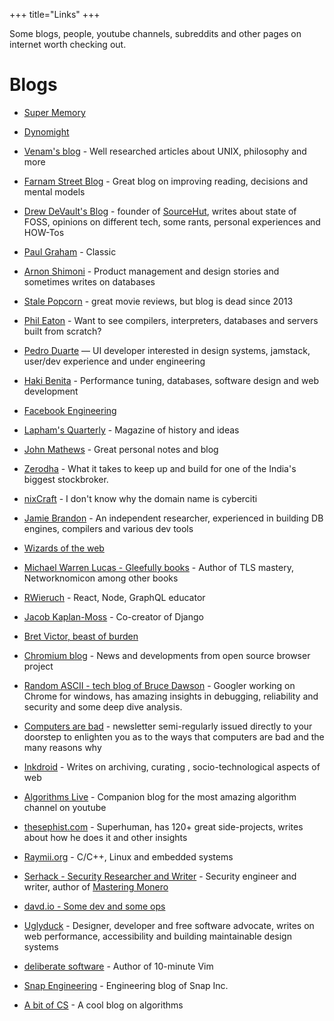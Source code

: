 +++
title="Links"
+++


Some blogs, people, youtube channels, subreddits and other pages on internet worth checking out.



# Blogs


- [Super Memory](https://super-memory.com)
- [Dynomight](https://dynomight.net)

- [Venam's blog](https://venam.nixers.net/blog/) - Well researched articles about UNIX, philosophy and more

- [Farnam Street Blog](https://fs.blog/) - Great blog on improving reading, decisions and mental models

- [Drew DeVault's Blog](https://drewdevault.com/) - founder of [SourceHut](https://sr.ht), writes about state of FOSS, opinions on different tech, some rants, personal experiences and HOW-Tos


- [Paul Graham](https://www.paulgraham.com) - Classic


- [Arnon Shimoni](https://arnon.dk/) - Product management and design stories and sometimes writes on databases


- [Stale Popcorn](https://stalepopcornau.blogspot.com/) - great movie reviews, but blog is dead since 2013

- [Phil Eaton](https://notes.eatonphil.com/) - Want to see compilers, interpreters, databases and servers built from scratch?

- [Pedro Duarte](https://ped.ro) — UI developer interested in design systems, jamstack, user/dev experience and under engineering

- [Haki Benita](https://hakibenita.com) - Performance tuning, databases, software design and web development

- [Facebook Engineering](https://engineering.fb.com/)

- [Lapham's Quarterly](https://www.laphamsquarterly.org/) - Magazine of history and ideas

- [John Mathews](https://johnmathews.eu) - Great personal notes and blog

- [Zerodha](https://zerodha.tech) - What it takes to keep up and build for one of the India's biggest stockbroker.

- [nixCraft](https://cyberciti.biz) - I don't know why the domain name is cyberciti

- [Jamie Brandon](https://scattered-thoughts.net) - An independent researcher, experienced in building DB engines, compilers and various dev tools

- [Wizards of the web](https://blog.wotw.pro)

- [Michael Warren Lucas - Gleefully books](https://mwl.io) - Author of TLS mastery, Networknomicon among other books

- [RWieruch](https://robinwieruch.de/) - React, Node, GraphQL educator

- [Jacob Kaplan-Moss](https://jacobian.org) - Co-creator of Django

- [Bret Victor, beast of burden](http://worrydream.com)

- [Chromium blog](https://blog.chromium.org) - News and developments from open source browser project

- [Random ASCII - tech blog of Bruce Dawson](https://randomascii.wordpress.com) - Googler working on Chrome for windows, has amazing insights in debugging, reliability and security and some deep dive analysis.


- [Computers are bad](https://computer.rip) - newsletter semi-regularly issued directly to your doorstep to enlighten you as to the ways that computers are bad and the many reasons why

- [Inkdroid](https://inkdroid.org) - Writes on archiving, curating , socio-technological aspects of web

- [Algorithms Live](https://algorithms-live.blogspot.com) - Companion blog for the most amazing algorithm channel on youtube

- [thesephist.com](https://thesephist.com) - Superhuman, has 120+ great side-projects, writes about how he does it and other insights

- [Raymii.org](https://raymii.org) - C/C++, Linux and embedded systems

- [Serhack - Security Researcher and Writer](https://serhack.me) - Security engineer and writer, author of [Mastering Monero](https://masteringmonero.com/)

- [davd.io - Some dev and some ops](https://davd.io)

- [Uglyduck](https://uglyduck.ca) - Designer, developer and free software advocate, writes on web performance, accessibility and building maintainable design systems

- [deliberate software](https://deliberate-software.com) - Author of 10-minute Vim

- [Snap Engineering](https://eng.snap.com) - Engineering blog of Snap Inc.

- [A bit of CS](https://abitofcs.blogspot.com/) - A cool blog on algorithms










